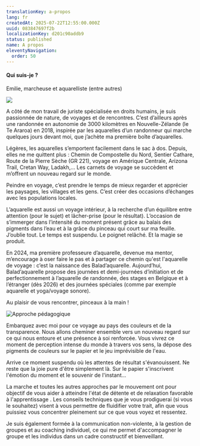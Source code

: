 ```yaml
---
translationKey: a-propos
lang: fr
createdAt: 2025-07-22T12:55:00.000Z
uuid: 083847697f2b
localizationKey: d201c90addb9
status: published
name: A propos
eleventyNavigation:
  order: 50
---
```

#### **Qui suis-je ?**

Emilie, marcheuse et aquarelliste (entre autres)

![](/_images/Qui%20suis%20je.webp)

A côté de mon travail de juriste spécialisée en droits humains, je suis passionnée de nature, de voyages et de rencontres. C’est d’ailleurs après une randonnée en autonomie de 3000 kilomètres en Nouvelle-Zélande (le Te Araroa) en 2018, inspirée par les aquarelles d’un randonneur qui marche quelques jours devant moi, que j’achète ma première boîte d’aquarelles. 

Légères, les aquarelles s’emportent facilement dans le sac à dos. Depuis, elles ne me quittent plus : Chemin de Compostelle du Nord, Sentier Cathare, Route de la Pierre Sèche (GR 221), voyage en Amérique Centrale, Arizona Trail, Cretan Way, Ladakh,… Les carnets de voyage se succèdent et m’offrent un nouveau regard sur le monde.

Peindre en voyage, c’est prendre le temps de mieux regarder et apprécier les paysages, les villages et les gens. C’est créer des occasions d’échanges avec les populations locales.

L’aquarelle est aussi un voyage intérieur, à la recherche d’un équilibre entre attention (pour le sujet) et lâcher-prise (pour le résultat). L’occasion de s’immerger dans l’intensité du moment présent grâce au balais des pigments dans l’eau et à la grâce du pinceau qui court sur ma feuille. J’oublie tout. Le temps est suspendu. Le poignet relâché. Et la magie se produit.

En 2024, ma première professeure d’aquarelle, devenue ma mentor, m’encourage à oser faire le pas et à partager ce chemin qu'est l'aquarelle de voyage : c’est la naissance des Balad’aquarelle. Aujourd’hui, Balad’aquarelle propose des journées et demi-journées d’initiation et de perfectionnement à l’aquarelle de randonnée, des stages en Belgique et à l’étranger (dès 2026) et des journées spéciales (comme par exemple aquarelle et yoga/voyage sonore).

Au plaisir de vous rencontrer, pinceaux à la main !

![Approche pédagogique](/_images/Approche%20p%C3%A9dagogique.webp)

Embarquez avec moi pour ce voyage au pays des couleurs et de la transparence. Nous allons cheminer ensemble vers un nouveau regard sur ce qui nous entoure et une présence à soi renforcée. Vous vivrez ce moment de perception intense du monde à travers vos sens, la dépose des pigments de couleurs sur le papier et le jeu imprévisible de l'eau. 

Arrive ce moment suspendu où les attentes de résultat s'évanouissent. Ne reste que la joie pure d'être simplement là. Sur le papier s'inscrivent l'émotion du moment et le souvenir de l'instant...

La marche et toutes les autres approches par le mouvement ont pour objectif de vous aider à atteindre l'état de détente et de relaxation favorable à l'apprentissage . Les conseils techniques que je vous prodiguerai (si vous le souhaitez) visent à vous permettre de fluidifier votre trait, afin que vous puissiez vous concentrer pleinement sur ce que vous voyez et ressentez. 

Je suis également formée à la communication non-violente, à la gestion de groupes et au coaching individuel, ce qui me permet d'accompagner le groupe et les individus dans un cadre constructif et bienveillant.
